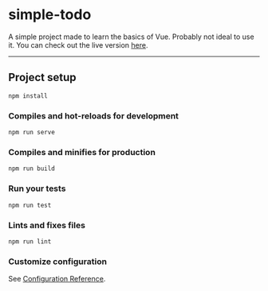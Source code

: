 # simple-todo
A simple project made to learn the basics of Vue. Probably not ideal to use it.
You can check out the live version [here](https://erenkyi.github.io/simple-todo/index.html).
___
## Project setup
```
npm install
```

### Compiles and hot-reloads for development
```
npm run serve
```

### Compiles and minifies for production
```
npm run build
```

### Run your tests
```
npm run test
```

### Lints and fixes files
```
npm run lint
```

### Customize configuration
See [Configuration Reference](https://cli.vuejs.org/config/).
